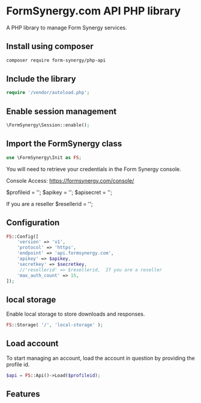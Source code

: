 # FormSynergy.com API PHP library

A PHP library to manage Form Synergy services.

## Install using composer
```bash
composer require form-synergy/php-api
```

## Include the library
```php
require '/vendor/autoload.php';
```

##  Enable session management
```PHP
\FormSynergy\Session::enable();
```

## Import the FormSynergy class
```PHP
use \FormSynergy\Init as FS;
```

You will need to retrieve your credentials in the Form Synergy console.

Console Access: https://formsynergy.com/console/

$profileid = '';
$apikey = '';
$apisecret = '';

If you are a reseller
$resellerid = '';




## Configuration
```PHP
FS::Config([
    'version' => 'v1',
    'protocol' => 'https',
    'endpoint' => 'api.formsynergy.com',
    'apikey' => $apikey,
    'secretkey' => $secretkey,
     //'resellerid' => $resellerid,  If you are a reseller
    'max_auth_count' => 15,
]);
```

## local storage
Enable local storage to store downloads and responses. 
```PHP
FS::Storage( '/', 'local-storage' );
```

## Load account
To start managing an account, load the account in question by providing the profile id.
```PHP
$api = FS::Api()->Load($profileid);
```
## Features
 
